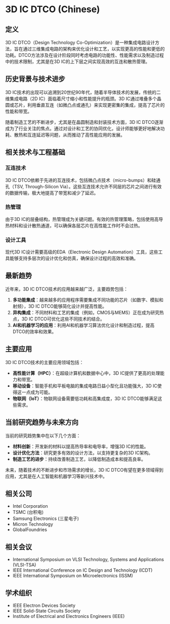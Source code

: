 # 3D IC DTCO (Chinese)

## 定义

3D IC DTCO（Design Technology Co-Optimization）是一种集成电路设计方法，旨在通过三维集成电路的架构来优化设计和工艺，以实现更高的性能和更低的功耗。DTCO方法涉及在设计阶段同时考虑电路的功能性、性能需求以及制造过程中的技术限制，尤其是在3D IC的上下层之间实现高效的互连和散热管理。

## 历史背景与技术进步

3D IC技术的出现可以追溯到20世纪90年代，随着半导体技术的发展，传统的二维集成电路（2D IC）面临着尺寸缩小和性能提升的瓶颈。3D IC通过堆叠多个晶圆或芯片，利用垂直互连（如微凸点或通孔）来实现更密集的集成，提高了芯片的性能和带宽。

随着制造工艺的不断进步，尤其是在晶圆制造和封装技术方面，3D IC DTCO逐渐成为了行业关注的焦点。通过对设计和工艺的协同优化，设计师能够更好地解决功耗、散热和互连延迟等问题，从而推动了高性能应用的发展。

## 相关技术与工程基础

### 互连技术

3D IC DTCO依赖于先进的互连技术，包括微凸点技术（micro-bumps）和硅通孔（TSV, Through-Silicon Via）。这些互连技术允许不同层的芯片之间进行有效的数据传输，极大地提高了带宽和减少了延迟。

### 热管理

由于3D IC的层叠结构，热管理成为关键问题。有效的热管理策略，包括使用高导热材料和设计散热通道，可以确保各层芯片在高性能工作时不会过热。

### 设计工具

现代3D IC设计需要高级的EDA（Electronic Design Automation）工具，这些工具能够支持多层次的设计优化和仿真，确保设计过程的高效和准确。

## 最新趋势

近年来，3D IC DTCO技术的应用越来越广泛，主要趋势包括：

1. **多功能集成**：越来越多的应用程序需要集成不同功能的芯片（如数字、模拟和射频），3D IC DTCO能够简化设计并提高性能。
2. **异构集成**：不同材料和工艺的集成（例如，CMOS与MEMS）正在成为研究热点，3D IC DTCO可优化这些不同技术的结合。
3. **AI和机器学习的应用**：利用AI和机器学习算法优化设计和制造过程，提高DTCO的效率和效果。

## 主要应用

3D IC DTCO技术的主要应用领域包括：

- **高性能计算（HPC）**：在超级计算机和数据中心中，3D IC提供了更高的处理能力和带宽。
- **移动设备**：智能手机和平板电脑的集成电路日益小型化且功能强大，3D IC使得这一点成为可能。
- **物联网（IoT）**：物联网设备需要低功耗和高集成度，3D IC DTCO能够满足这些需求。

## 当前研究趋势与未来方向

当前的研究趋势集中在以下几个方面：

- **材料创新**：开发新的材料以提高热导率和电导率，增强3D IC的性能。
- **设计优化方法**：研究更多有效的设计方法，以支持更复杂的3D IC架构。
- **制造工艺的进步**：持续改善制造工艺，以降低制造成本和提高良率。

未来，随着技术的不断进步和市场需求的增长，3D IC DTCO有望在更多领域得到应用，尤其是在人工智能和机器学习等新兴技术中。

## 相关公司

- Intel Corporation
- TSMC (台积电)
- Samsung Electronics (三星电子)
- Micron Technology
- GlobalFoundries

## 相关会议

- International Symposium on VLSI Technology, Systems and Applications (VLSI-TSA)
- IEEE International Conference on IC Design and Technology (ICDT)
- IEEE International Symposium on Microelectronics (ISSM)

## 学术组织

- IEEE Electron Devices Society
- IEEE Solid-State Circuits Society
- Institute of Electrical and Electronics Engineers (IEEE)